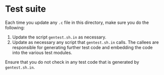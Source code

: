 # Test suite

Each time you update any `.c` file in this directory, make sure you do
the following:

1. Update the script `gentest.sh.in` as necessary.
1. Update as necessary any script that `gentest.sh.in` calls.  The
   callees are responsible for generating further test code and
   embedding the code into the various test modules.

Ensure that you do not check in any test code that is generated by
`gentest.sh.in`.
